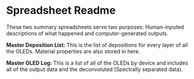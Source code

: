 <h1>Spreadsheet Readme</h1>

These two summary spreadsheets serve two purposes: Human-inputed descriptions of what happened and computer-generated outputs. 

<b> Master Deposition List: </b> This is the list of depositions for every layer of all the OLEDs. Material properties are also stored in here. 

<b> Master OLED Log: </b> This is a list of all of the OLEDs by device and includes all of the output data and the deconvoluted (Spectrally separated data).

